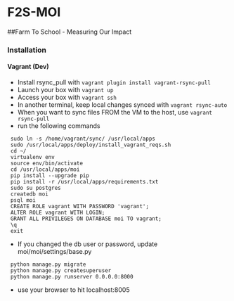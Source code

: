 # F2S-MOI
##Farm To School - Measuring Our Impact

### Installation
#### Vagrant (Dev)
 * Install rsync_pull with `vagrant plugin install vagrant-rsync-pull`
 * Launch your box with `vagrant up`
 * Access your box with `vagrant ssh`
 * In another terminal, keep local changes synced with `vagrant rsync-auto`
 * When you want to sync files FROM the VM to the host, use `vagrant rsync-pull`
 * run the following commands
```
 sudo ln -s /home/vagrant/sync/ /usr/local/apps
 sudo /usr/local/apps/deploy/install_vagrant_reqs.sh
 cd ~/
 virtualenv env
 source env/bin/activate
 cd /usr/local/apps/moi
 pip install --upgrade pip
 pip install -r /usr/local/apps/requirements.txt
 sudo su postgres
 createdb moi
 psql moi
 CREATE ROLE vagrant WITH PASSWORD 'vagrant';
 ALTER ROLE vagrant WITH LOGIN;
 GRANT ALL PRIVILEGES ON DATABASE moi TO vagrant;
 \q
 exit
```
* If you changed the db user or password, update moi/moi/settings/base.py
```
 python manage.py migrate
 python manage.py createsuperuser
 python manage.py runserver 0.0.0.0:8000
```
* use your browser to hit localhost:8005
